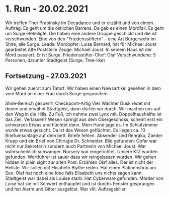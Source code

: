 # 1. Run - 20.02.2021

Wir treffen Thor Prabinsky im Decadance und er erzählt und von einem Auftrag.
Es geht um die östlichen Barrens.
Da gab es einen Mordfall. Es geht um Surge-Beteiligte.
Die haben eine andere Gruppe geschickt und die ist verschwunden. Eine von den "Friedensstiftern" - eine Art Bürgerwehr im Shire, alle Surge.
Leads:
Mordopfer: Luise Bernard, hat für Michael Joust gearbeitet
Alte Poststelle
Zeuge: Michael Joust. In seinem Haus ist der Mord passiert. Er ist Surge.
Friedensstifter-Chef: Olaf
Verschwundene: 5 Personen, darunter Stadtgeist (Surge, Tree-like)

## Fortsetzung - 27.03.2021

Wir gehen zuerst zum Tatort.
Wir haben einen Newsartikel gesehen in dem vom Mord an einer Frau durch Surge gesprochen

Shire-Bereich gesperrt, Checkpoint-Artig
Vier Wächter
Dusk redet mit denen und erwähnt Stadtgeist, dann dürfen wir durch.
Wir machen uns auf den Weg in die Hills. Zu Fuß, ich nehme zwei Lynx mit.
Doppelhaushälfte ist das Ziel.
Verlassen?
Wesen springt aus dem Obergeschoss, scheint erst ein schwarzes Etwas und flüchtet dann. Mein Hund jagd es.
Im Schlafzimmer wurde etwas gesucht. Da ist das Wesen geflüchtet.
Es liegen ca. 10 Briefumschläge auf dem bett. Briefe fehlen.
Absender sind Renraku, Zaeder Krupp und ein Brief von Chirugie Dr. Schneider.
Bild gefunden: Opfer war nicht nur Sekretärin sondern auch Partnerin von Michael Joust.
War wahrscheinlich schwanger. Nursery war eingerichtet.
Unsere KfZ wurden gefunden. Wortführer ist sauer dass wir reingelassen wurden.
Wir gehen hidden in plain sight zur alten Post.
Erzählen Olaf alles. Der ist nicht der Hellste.
Wir sollen mit Elisabeth Blythe reden. Hat einen Platinenshop am See.
Olaf hat noch eine Idee falls Elisabeth uns nichts sagen kann.
Stadtgeist war dabei als Louise starb. Hat Cyberware gefunden.
Mörder von Luise hat sie mit Schwert enthauptet und ist durchs Fenster gesprungen und hat Alarm und Gitter ausgelöst.
War vllt. Auftragskiller.
